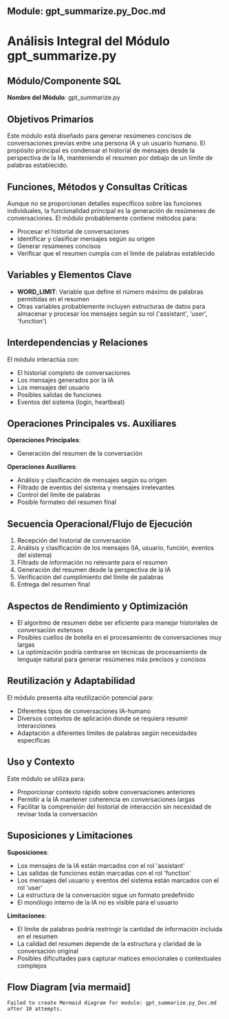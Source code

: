 ## Module: gpt_summarize.py_Doc.md

# Análisis Integral del Módulo gpt_summarize.py

## Módulo/Componente SQL
**Nombre del Módulo**: gpt_summarize.py

## Objetivos Primarios
Este módulo está diseñado para generar resúmenes concisos de conversaciones previas entre una persona IA y un usuario humano. El propósito principal es condensar el historial de mensajes desde la perspectiva de la IA, manteniendo el resumen por debajo de un límite de palabras establecido.

## Funciones, Métodos y Consultas Críticas
Aunque no se proporcionan detalles específicos sobre las funciones individuales, la funcionalidad principal es la generación de resúmenes de conversaciones. El módulo probablemente contiene métodos para:
- Procesar el historial de conversaciones
- Identificar y clasificar mensajes según su origen
- Generar resúmenes concisos
- Verificar que el resumen cumpla con el límite de palabras establecido

## Variables y Elementos Clave
- **WORD_LIMIT**: Variable que define el número máximo de palabras permitidas en el resumen
- Otras variables probablemente incluyen estructuras de datos para almacenar y procesar los mensajes según su rol ('assistant', 'user', 'function')

## Interdependencias y Relaciones
El módulo interactúa con:
- El historial completo de conversaciones
- Los mensajes generados por la IA
- Los mensajes del usuario
- Posibles salidas de funciones
- Eventos del sistema (login, heartbeat)

## Operaciones Principales vs. Auxiliares
**Operaciones Principales**:
- Generación del resumen de la conversación

**Operaciones Auxiliares**:
- Análisis y clasificación de mensajes según su origen
- Filtrado de eventos del sistema y mensajes irrelevantes
- Control del límite de palabras
- Posible formateo del resumen final

## Secuencia Operacional/Flujo de Ejecución
1. Recepción del historial de conversación
2. Análisis y clasificación de los mensajes (IA, usuario, función, eventos del sistema)
3. Filtrado de información no relevante para el resumen
4. Generación del resumen desde la perspectiva de la IA
5. Verificación del cumplimiento del límite de palabras
6. Entrega del resumen final

## Aspectos de Rendimiento y Optimización
- El algoritmo de resumen debe ser eficiente para manejar historiales de conversación extensos
- Posibles cuellos de botella en el procesamiento de conversaciones muy largas
- La optimización podría centrarse en técnicas de procesamiento de lenguaje natural para generar resúmenes más precisos y concisos

## Reutilización y Adaptabilidad
El módulo presenta alta reutilización potencial para:
- Diferentes tipos de conversaciones IA-humano
- Diversos contextos de aplicación donde se requiera resumir interacciones
- Adaptación a diferentes límites de palabras según necesidades específicas

## Uso y Contexto
Este módulo se utiliza para:
- Proporcionar contexto rápido sobre conversaciones anteriores
- Permitir a la IA mantener coherencia en conversaciones largas
- Facilitar la comprensión del historial de interacción sin necesidad de revisar toda la conversación

## Suposiciones y Limitaciones
**Suposiciones**:
- Los mensajes de la IA están marcados con el rol 'assistant'
- Las salidas de funciones están marcadas con el rol 'function'
- Los mensajes del usuario y eventos del sistema están marcados con el rol 'user'
- La estructura de la conversación sigue un formato predefinido
- El monólogo interno de la IA no es visible para el usuario

**Limitaciones**:
- El límite de palabras podría restringir la cantidad de información incluida en el resumen
- La calidad del resumen depende de la estructura y claridad de la conversación original
- Posibles dificultades para capturar matices emocionales o contextuales complejos
## Flow Diagram [via mermaid]
```mermaid
Failed to create Mermaid diagram for module: gpt_summarize.py_Doc.md after 10 attempts.
```
